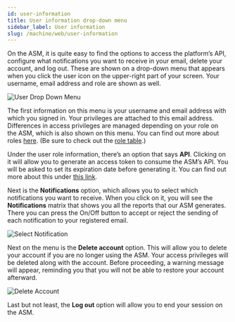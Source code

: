 ```yaml
---
id: user-information
title: User information drop-down menu
sidebar_label: User information
slug: /machine/web/user-information
---
```


On the ASM, it is quite easy to
find the options to access the
platform’s API, configure what
notifications you want to receive
in your email, delete your
account, and log out.
These are shown on a drop-down
menu that appears when you click
the user icon on the upper-right
part of your screen.
Your username, email address and
role are shown as well.

![User Drop Down Menu](https://res.cloudinary.com/fluid-attacks/image/upload/v1646335539/docs/web/web_asm-user_dropdown_menu.png)

The first information on this menu
is your username and email address
with which you signed in.
Your privileges are attached to this
email address.
Differences in access privileges
are managed depending on your role
on the ASM, which is also shown
on this menu.
You can find out more about roles
[here](/machine/web/groups/roles).
(Be sure to check out the
[role table](/machine/web/groups/roles/#roles-table).)

Under the user role information,
there’s an option that says **API**.
Clicking on it will allow you to
generate an access token to
consume the ASM’s API.
You will be asked to set its
expiration date before generating it.
You can find out more about
this under
[this link](/machine/api/#using-the-asm-api-token).

Next is the
**Notifications** option,
which allows you to select
which notifications you
want to receive.
When you click on it,
you will see the
**Notifications** matrix
that shows you all the
reports that our ASM
generates.
There you can press the
On/Off button to accept
or reject the sending of
each notification to your
registered email.

![Select Notification](https://res.cloudinary.com/fluid-attacks/image/upload/v1646335539/docs/web/web_asm-user_select_notification.png)

Next on the menu is the
**Delete account** option.
This will allow you to delete
your account if you are no
longer using the ASM.
Your access privileges will
be deleted along with the account.
Before proceeding, a warning
message will appear, reminding
you that you will not be able
to restore your account afterward.

![Delete Account](https://res.cloudinary.com/fluid-attacks/image/upload/v1646335539/docs/web/web_asm-user_delete_account.png)

Last but not least, the **Log out**
option will allow you to end
your session on the ASM.
